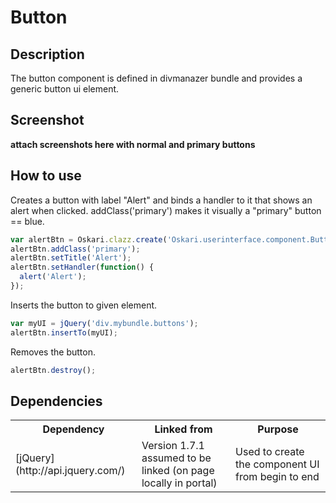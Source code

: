 # Button

## Description

The button component is defined in divmanazer bundle and provides a generic button ui element.

## Screenshot

**attach screenshots here with normal and primary buttons**

## How to use

Creates a button with label "Alert" and binds a handler to it that shows an alert when clicked. addClass('primary') makes it visually a "primary" button == blue.

```javascript
var alertBtn = Oskari.clazz.create('Oskari.userinterface.component.Button');
alertBtn.addClass('primary');
alertBtn.setTitle('Alert');
alertBtn.setHandler(function() {
  alert('Alert');
});
```

Inserts the button to given element.

```javascript
var myUI = jQuery('div.mybundle.buttons');
alertBtn.insertTo(myUI);
```

Removes the button.

```javascript
alertBtn.destroy();
```

## Dependencies

<table>
  <tr>
    <th>Dependency</th><th>Linked from</th><th>Purpose</th>
  </tr>
  <tr>
    <td> [jQuery](http://api.jquery.com/) </td>
    <td> Version 1.7.1 assumed to be linked (on page locally in portal) </td>
    <td> Used to create the component UI from begin to end</td>
  </tr>
</table>

